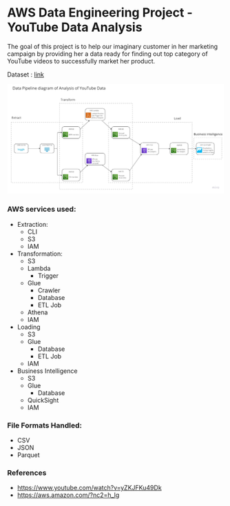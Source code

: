 # AWS Data Engineering Project - YouTube Data Analysis

The goal of this project is to help our imaginary customer in her marketing campaign by providing her a data ready for finding out top category of YouTube videos to successfully market her product.  

Dataset : [link](https://www.kaggle.com/datasets/datasnaek/youtube-new)



![My Image](data_pipeline_flowchart.jpg)


### AWS services used:

* Extraction:
    * CLI
    * S3
    * IAM
* Transformation:
    * S3 
    * Lambda
        * Trigger
    * Glue
        * Crawler
        * Database
        * ETL Job
    * Athena
    * IAM
* Loading
    * S3
    * Glue
        * Database
        * ETL Job
    * IAM
* Business Intelligence
    * S3
    * Glue
        * Database
    * QuickSight
    * IAM



### File Formats Handled:
* CSV
* JSON
* Parquet


### References

* https://www.youtube.com/watch?v=yZKJFKu49Dk
* https://aws.amazon.com/?nc2=h_lg